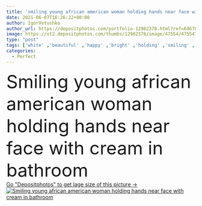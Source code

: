 ```yaml
---
title: 'smiling young african american woman holding hands near face with cream in bathroom'
date: 2021-06-07T16:26:22+00:00
author: IgorVetushko
author_url: https://depositphotos.com/portfolio-12982378.html?ref=64678756
image: https://st2.depositphotos.com/thumbs/12982378/image/47554/475547468/api_thumb_450.jpg?forcejpeg=true
type: "post"
tags: ['white' ,'beautiful' ,'happy' ,'bright' ,'holding' ,'smiling' ,'beauty' ,'cheerful' ,'cream' ,'wellbeing' ,'face' ,'care' ,'brunette' ,'hand' ,'skin' ,'emotion' ,'pretty' ,'blur' ,'home' ,'woman' ,'apply' ,'cosmetic' ,'skincare' ,'bathroom' ,'body' ,'clean' ,'hygiene' ,'purity' ,'treatment' ,'indoors' ,'perfect' ,'attractive' ,'positive' ,'routine' ,'wellness' ,'bodycare' ,'towels' ,'moisturizing' ,'pampering' ,'looking at camera' ,'one person' ,'young adult' ,'black woman' ,'african american' ]
categories: 
  - Perfect
---
```

<div aling="center">
            <font size="60"> Smiling young african american woman holding hands near face with cream in bathroom</font>   
</div>
<div>
    <a href='https://depositphotos.com/475547468/stock-photo-smiling-young-african-american-woman.html?ref=64678756' target=_blank > Go "Depositphotos" to get lage size of this picture ->
        <img href='https://depositphotos.com/475547468/stock-photo-smiling-young-african-american-woman.html?ref=64678756' src='https://st2.depositphotos.com/12982378/47554/i/950/depositphotos_475547468-stock-photo-smiling-young-african-american-woman.jpg?forcejpeg=true' alt='Smiling young african american woman holding hands near face with cream in bathroom' >
    </a>
</div>
